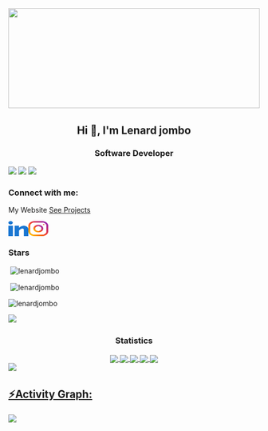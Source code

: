  <img src="https://img.freepik.com/premium-vector/binary-computer-code-background_144316-9.jpg?ga=GA1.1.150593724.1717581233&semt=sph" width="100%" height = "200px"/>
<h2 align="center">Hi 👋, I'm Lenard jombo</h2>
<h3 align="center">Software Developer </h3>
<div> <a href="https://www.linkedin.com/in/lenardjombo" target="_blank"><img src="https://img.shields.io/badge/LinkedIn-0077B5?style=for-the-badge&logo=linkedin&logoColor=white" target="_blank"></a>
<a href="https://github.com/lenardjombo" target="_blank"><img src="https://img.shields.io/badge/GitHub-100000?style=for-the-badge&logo=github&logoColor=white" target="_blank"></a>
<a href="https://instagram.com/lenardjombo" target="_blank"><img src="https://img.shields.io/badge/Instagram-E4405F?style=for-the-badge&logo=instagram&logoColor=white" target="_blank"></a>
</div><h3 align="left">Connect with me:</h3>
My Website <i class='fas fa-external-link-alt'></i> <a href="https://jombo.netlify.app">  See Projects</a>
<p align="left">
<a href="https://linkedin.com/in/lenardjombo" target="blank"><img align="center" src="https://raw.githubusercontent.com/teamedwardforever/Readme-Generator/71f25dd8b98329b168142a6b782a107b75eab178/svg/Social/linked-in-alt.svg" alt="lenardjombo" height="30" width="40" /></a><a href="https://instagram.com/lenardjombo" target="blank"><img align="center" src="https://raw.githubusercontent.com/teamedwardforever/Readme-Generator/71f25dd8b98329b168142a6b782a107b75eab178/svg/Social/instagram.svg" alt="lenardjombo" height="30" width="40" /></a></p>

<h3 align="left">Stars</h3>
<p>&nbsp;<img align="center" height="180em" src="https://github-readme-stats.vercel.app/api/top-langs/?username=lenardjombo&theme=dark&show_icons=true" alt="lenardjombo" /></p>

<p>&nbsp;<img align="center" height="180em" src="https://github-readme-stats.vercel.app/api?username=lenardjombo&show_icons=true&locale=en&theme=dark" alt="lenardjombo" /></p>

<p><img align="center" height="180em" src="https://github-readme-streak-stats.herokuapp.com/?user=lenardjombo&theme=dark" alt="lenardjombo" /></p>

<img src="https://user-images.githubusercontent.com/73097560/115834477-dbab4500-a447-11eb-908a-139a6edaec5c.gif"><h3 align="center">Statistics</h3>
<div align="center">
<a href="https://github.com/lenardjombo">
<img align="center" src="http://github-profile-summary-cards.vercel.app/api/cards/stats?username=lenardjombo&theme=aura" height="180em" />
<img align="center" src="http://github-profile-summary-cards.vercel.app/api/cards/most-commit-language?username=lenardjombo&theme=aura" height="180em" />
<img align="center" src="http://github-profile-summary-cards.vercel.app/api/cards/repos-per-language?username=lenardjombo&theme=aura" height="180em" />
<img align="center" src="http://github-profile-summary-cards.vercel.app/api/cards/productive-time?username=lenardjombo&theme=aura" height="180em" />
<img align="center" src="http://github-profile-summary-cards.vercel.app/api/cards/profile-details?username=lenardjombo&theme=aura" height="180em" />
</div>
<img src="https://user-images.githubusercontent.com/73097560/115834477-dbab4500-a447-11eb-908a-139a6edaec5c.gif"><h2 align="left">⚡Activity Graph:</h2>
<img align="center" src="https://github-readme-activity-graph.vercel.app/graph?username=lenardjombo&theme=react-dark"/>
